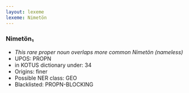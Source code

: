 ```yaml
---
layout: lexeme
lexeme: Nimetön
---
```


###  Nimetön₁

* _This rare proper noun overlaps more common *Nimetön* (nameless)_
* UPOS:  PROPN
* in KOTUS dictionary under:  34
* Origins: finer 
* Possible NER class:  GEO
* Blacklisted:  PROPN-BLOCKING

